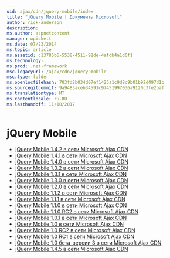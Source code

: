 ```yaml
---
uid: ajax/cdn/jquery-mobile/index
title: "jQuery Mobile | Документы Microsoft"
author: rick-anderson
description: 
ms.author: aspnetcontent
manager: wpickett
ms.date: 07/23/2014
ms.topic: article
ms.assetid: c13785b6-5538-4511-92de-4afdb4a1d0f1
ms.technology: 
ms.prod: .net-framework
msc.legacyurl: /ajax/cdn/jquery-mobile
msc.type: folder
ms.openlocfilehash: 703fd2b034d07ef1425a1c9d8c9b01b92d497d1b
ms.sourcegitcommit: 9a9483aceb34591c97451997036a9120c3fe2baf
ms.translationtype: MT
ms.contentlocale: ru-RU
ms.lasthandoff: 11/10/2017
---
```

<a name="jquery-mobile"></a>jQuery Mobile
====================
- [jQuery Mobile 1.4.2 в сети Microsoft Ajax CDN](cdnjquerymobile142.md)
- [jQuery Mobile 1.4.1 в сети Microsoft Ajax CDN](cdnjquerymobile141.md)
- [jQuery Mobile 1.4.0 в сети Microsoft Ajax CDN](cdnjquerymobile140.md)
- [jQuery Mobile 1.3.2 в сети Microsoft Ajax CDN](cdnjquerymobile132.md)
- [jQuery Mobile 1.3.1 в сети Microsoft Ajax CDN](cdnjquerymobile131.md)
- [jQuery Mobile 1.3.0 в сети Microsoft Ajax CDN](cdnjquerymobile130.md)
- [jQuery Mobile 1.2.0 в сети Microsoft Ajax CDN](cdnjquerymobile120.md)
- [jQuery Mobile 1.1.2 в сети Microsoft Ajax CDN](cdnjquerymobile112.md)
- [jQuery Mobile 1.1.1 в сети Microsoft Ajax CDN](cdnjquerymobile111.md)
- [jQuery Mobile 1.1.0 в сети Microsoft Ajax CDN](cdnjquerymobile110.md)
- [jQuery Mobile 1.1.0 RC2 в сети Microsoft Ajax CDN](cdnjquerymobile110rc2.md)
- [jQuery Mobile 1.0.1 в сети Microsoft Ajax CDN](cdnjquerymobile101.md)
- [jQuery Mobile 1.0 в сети Microsoft Ajax CDN](cdnjquerymobile10.md)
- [jQuery Mobile 1.0 RC2 в сети Microsoft Ajax CDN](cdnjquerymobile10rc2.md)
- [jQuery Mobile 1.0 RC1 в сети Microsoft Ajax CDN](cdnjquerymobile10rc1.md)
- [jQuery Mobile 1.0 бета-версии 3 в сети Microsoft Ajax CDN](cdnjquerymobile10b3.md)
- [jQuery Mobile 1.4.5 в сети Microsoft Ajax CDN](cdnjquerymobile145.md)
